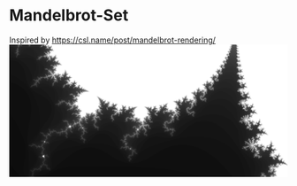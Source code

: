# Mandelbrot-Set
Inspired by https://csl.name/post/mandelbrot-rendering/
![Screenshot1](screenshots/screenshot1.png?raw=true)
